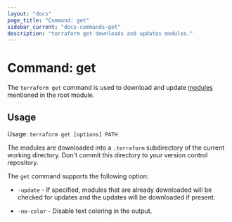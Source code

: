 ```yaml
---
layout: "docs"
page_title: "Command: get"
sidebar_current: "docs-commands-get"
description: "terraform get downloads and updates modules."
---
```


# Command: get

The `terraform get` command is used to download and update
[modules](/docs/language/modules/develop/index.html) mentioned in the root module.

## Usage

Usage: `terraform get [options] PATH`

The modules are downloaded into a `.terraform` subdirectory of the current
working directory. Don't commit this directory to your version control
repository.

The `get` command supports the following option:

* `-update` - If specified, modules that are already downloaded will be
   checked for updates and the updates will be downloaded if present.

* `-no-color` - Disable text coloring in the output.
